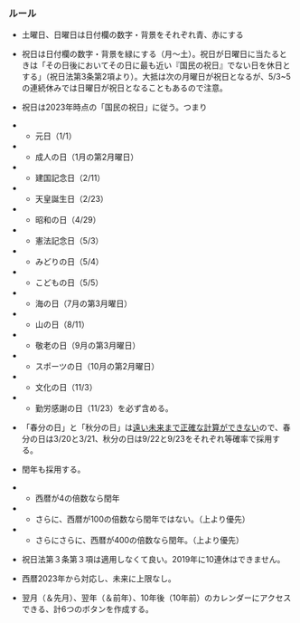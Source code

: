 ### ルール
- 土曜日、日曜日は日付欄の数字・背景をそれぞれ青、赤にする
- 祝日は日付欄の数字・背景を緑にする（月～土）。祝日が日曜日に当たるときは「その日後においてその日に最も近い『国民の祝日』でない日を休日とする」（祝日法第3条第2項より）。大抵は次の月曜日が祝日となるが、5/3~5の連続休みでは日曜日が祝日となることもあるので注意。
- 祝日は2023年時点の「国民の祝日」に従う。つまり
- - 元日（1/1）
- - 成人の日（1月の第2月曜日）
- - 建国記念日（2/11）
- - 天皇誕生日（2/23）
- - 昭和の日（4/29）
- - 憲法記念日（5/3）
- - みどりの日（5/4）
- - こどもの日（5/5）
- - 海の日（7月の第3月曜日）
- - 山の日（8/11）
- - 敬老の日（9月の第3月曜日）
- - スポーツの日（10月の第2月曜日）
- - 文化の日（11/3）
- - 勤労感謝の日（11/23）を必ず含める。
- 「春分の日」と「秋分の日」は[遠い未来まで正確な計算ができない][def]ので、春分の日は3/20と3/21、秋分の日は9/22と9/23をそれぞれ等確率で採用する。
- 閏年も採用する。
- - 西暦が4の倍数なら閏年
- - さらに、西暦が100の倍数なら閏年ではない。（上より優先）
- - さらにさらに、西暦が400の倍数なら閏年。（上より優先）
- 祝日法第３条第３項は適用しなくて良い。2019年に10連休はできません。

- 西暦2023年から対応し、未来に上限なし。
- 翌月（＆先月）、翌年（＆前年）、10年後（10年前）のカレンダーにアクセスできる、計6つのボタンを作成する。

[def]: https://www.nao.ac.jp/faq/a0301.html